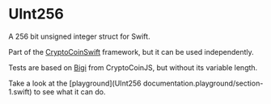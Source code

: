 UInt256
=======
A 256 bit unsigned integer struct for Swift.

Part of the [CryptoCoinSwift](https://github.com/CryptoCoinSwift/CryptoCoinFramework) framework, but it can be used independently.

Tests are based on [Bigi](https://github.com/cryptocoinjs/bigi/blob/master/test/bigi.js) from CryptoCoinJS, but without its variable length.

Take a look at the [playground](UInt256 documentation.playground/section-1.swift) to see what it can do.